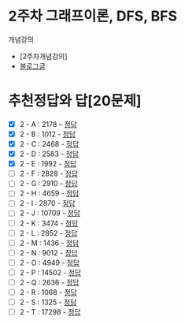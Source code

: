 2주차 그래프이론, DFS, BFS
===

개념강의
- [2주차개념강의]
- [블로그글](https://blog.naver.com/jhc9639/222289089015)

추천정답와 답[20문제]
===
- [X] 2 - A : 2178 – [정답](http://boj.kr/2f0e1a0d5eab489dac865b3ee7e0fa80)
- [X] 2 - B : 1012 - [정답](http://boj.kr/c2c09d04946f4cc6844f295e38553ca6)
- [X] 2 - C : 2468 - [정답](http://boj.kr/cf2c8a947f5041b69efd55961657526c)
- [X] 2 - D : 2583 - [정답](http://boj.kr/e94fb8e43b714794a0950505c0091594)
- [X] 2 - E : 1992 - [정답](http://boj.kr/f833f244536f48fa960ea96f9b5a35fb)
- [ ] 2 - F : 2828 - [정답](http://boj.kr/fdee73d789cf421db0e71ad9d332cb4a)
- [ ] 2 - G : 2910 - [정답](http://boj.kr/5abff43b14d0489aac5c48a0a717c1a8)
- [ ] 2 - H : 4659 - [정답](http://boj.kr/e531e15e4f3b4d828f8295934feafd07)
- [ ] 2 - I : 2870 - [정답](http://boj.kr/ae47352b83d04d0c9fa5f5e88d697682)
- [ ] 2 - J : 10709 - [정답](http://boj.kr/2e4e57d962ef41a9bb4bc8f670ac158c)
- [ ] 2 - K : 3474 - [정답](http://boj.kr/89fea6fe8f9241b1980f0fac22342679)
- [ ] 2 - L : 2852 - [정답](http://boj.kr/5d5e7e5459524080abec73ee77de2fbe)
- [ ] 2 - M : 1436 - [정답](http://boj.kr/20f8f3ad94314cc8ab21a004bf75dbf6)
- [ ] 2 - N : 9012 - [정답](http://boj.kr/fd0a8a36c94f49b59150c93831c29243)
- [ ] 2 - O : 4949 - [정답](http://boj.kr/5802422930814efeb41969fdf2b6d4d2)
- [ ] 2 - P : 14502 - [정답](http://boj.kr/2812582f10eb41dfa63761279266e42f)
- [ ] 2 - Q : 2636 - [정답](http://boj.kr/57cf7a485eb44c4fb1e37887e94c0ee4)
- [ ] 2 - R : 1068 - [정답](http://boj.kr/ce4d012c085a44918188cb28f01032b0)
- [ ] 2 - S : 1325 - [정답](http://boj.kr/fe8da028da1d44b59514bc4b8231fce8)
- [ ] 2 - T : 17298 - [정답](http://boj.kr/14db359b008e4b2a9c3658689579f13e)
